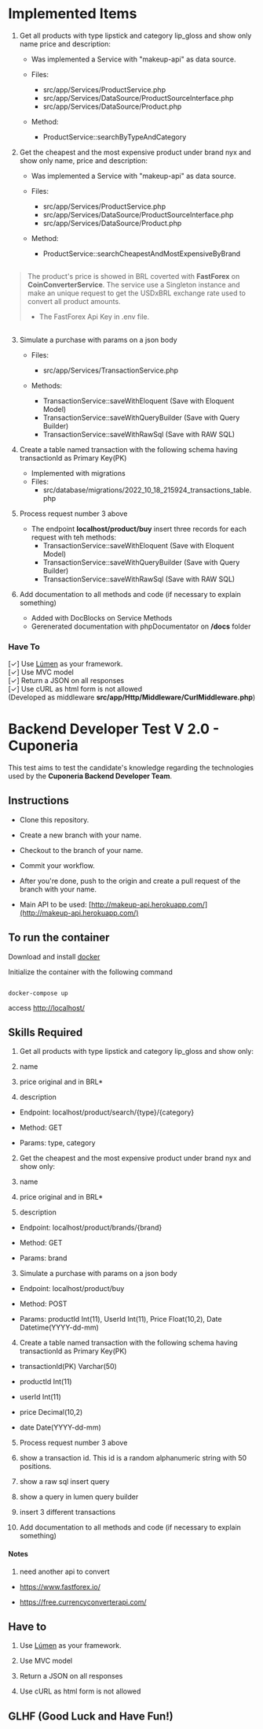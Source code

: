   # Implemented Items
  1. Get all products with type lipstick and category lip_gloss and show only name price and description:

	  - Was implemented a Service with "makeup-api" as data source.
	  - Files:
		  - src/app/Services/ProductService.php
		  - src/app/Services/DataSource/ProductSourceInterface.php
		  - src/app/Services/DataSource/Product.php
	
	 - Method: 
		 - ProductService::searchByTypeAndCategory
		

2. Get the cheapest and the most expensive product under brand nyx and show only name, price and description:
	  - Was implemented a Service with "makeup-api" as data source.
	  - Files:
		  - src/app/Services/ProductService.php
		  - src/app/Services/DataSource/ProductSourceInterface.php
		  - src/app/Services/DataSource/Product.php

	 - Method: 
		 - ProductService::searchCheapestAndMostExpensiveByBrand

##

> The product's price is showed in BRL coverted with **FastForex** on **CoinConverterService**.
> The service use a Singleton instance and make an unique request to get the USDxBRL exchange rate used to convert all product amounts.
> 
> - The FastForex Api Key in .env file.

##

3. Simulate a purchase with params on a json body
	  - Files:
		  - src/app/Services/TransactionService.php

	 - Methods:
		 - TransactionService::saveWithEloquent (Save with Eloquent Model)
		 - TransactionService::saveWithQueryBuilder (Save with Query Builder)
		 - TransactionService::saveWithRawSql (Save with RAW SQL)

4. Create a table named transaction with the following schema having transactionId as Primary Key(PK)
	- Implemented with migrations
	- Files:
		- src/database/migrations/2022_10_18_215924_transactions_table.php

5. Process request number 3 above
	- The endpoint **localhost/product/buy** insert three records for each request with teh methods:
		 - TransactionService::saveWithEloquent (Save with Eloquent Model)
		 - TransactionService::saveWithQueryBuilder (Save with Query Builder)
		 - TransactionService::saveWithRawSql (Save with RAW SQL)

6. Add documentation to all methods and code (if necessary to explain something)
	- Added with DocBlocks on Service Methods
	- Gerenerated documentation with phpDocumentator on **/docs** folder

### Have To

[&#10003;] Use [Lúmen](https://lumen.laravel.com/docs/8.x/) as your framework.\
[&#10003;] Use MVC model\
[&#10003;] Return a JSON on all responses\
[&#10003;] Use cURL as html form is not allowed\
		(Developed as middleware **src/app/Http/Middleware/CurlMiddleware.php**)

  #
  #

# Backend Developer Test V 2.0 - Cuponeria

  

  

This test aims to test the candidate's knowledge regarding the technologies used by the **Cuponeria Backend Developer Team**.

  

  

## Instructions

  

  

* Clone this repository.

  

* Create a new branch with your name.

  

* Checkout to the branch of your name.

  

* Commit your workflow.

  

* After you're done, push to the origin and create a pull request of the branch with your name.

  

* Main API to be used: [http://makeup-api.herokuapp.com/](http://makeup-api.herokuapp.com/)

  

  

## To run the container

  

  

Download and install [docker](https://www.docker.com/products/docker-desktop)

  

Initialize the container with the following command

  

```

docker-compose up

```

  

access <http://localhost/>

  

## Skills Required

  

1. Get all products with type lipstick and category lip_gloss and show only:

1. name

2. price original and in BRL*

3. description

  

* Endpoint: localhost/product/search/{type}/{category}

* Method: GET

* Params: type, category

  

2. Get the cheapest and the most expensive product under brand nyx and show only:

1. name

2. price original and in BRL*

3. description

  

* Endpoint: localhost/product/brands/{brand}

* Method: GET

* Params: brand

  

3. Simulate a purchase with params on a json body

* Endpoint: localhost/product/buy

* Method: POST

* Params: productId Int(11), UserId Int(11), Price Float(10,2), Date Datetime(YYYY-dd-mm)

  

4. Create a table named transaction with the following schema having transactionId as Primary Key(PK)

  

* transactionId(PK) Varchar(50)

* productId Int(11)

* userId Int(11)

* price Decimal(10,2)

* date Date(YYYY-dd-mm)

  

5. Process request number 3 above

1. show a transaction id. This id is a random alphanumeric string with 50 positions.

2. show a raw sql insert query

3. show a query in lumen query builder

4. insert 3 different transactions

  

6. Add documentation to all methods and code (if necessary to explain something)

  

  

#### Notes

  

1. need another api to convert

* https://www.fastforex.io/

* https://free.currencyconverterapi.com/

  

## Have to

  

1. Use [Lúmen](https://lumen.laravel.com/docs/8.x/) as your framework.

  

2. Use MVC model

  

3. Return a JSON on all responses

  

4. Use cURL as html form is not allowed

  

  

## GLHF (Good Luck and Have Fun!)
